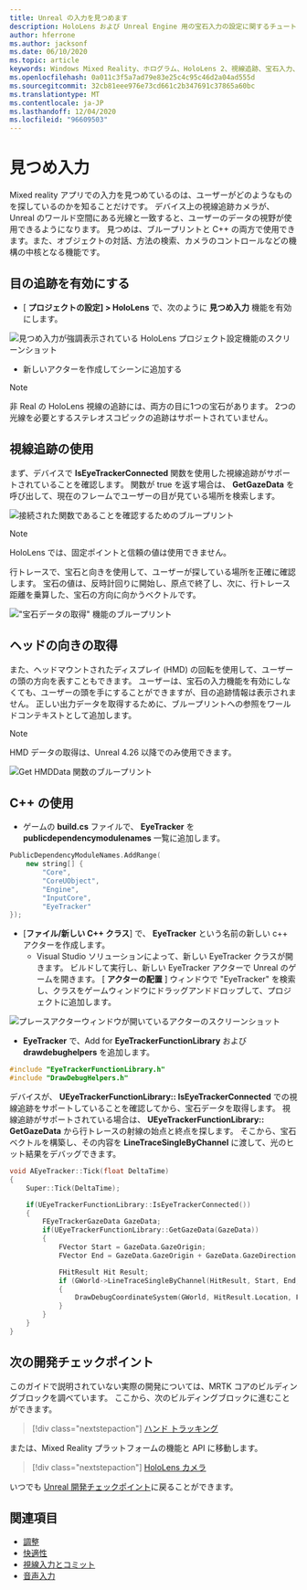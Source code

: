 ```yaml
---
title: Unreal の入力を見つめます
description: HoloLens および Unreal Engine 用の宝石入力の設定に関するチュートリアル
author: hferrone
ms.author: jacksonf
ms.date: 06/10/2020
ms.topic: article
keywords: Windows Mixed Reality、ホログラム、HoloLens 2、視線追跡、宝石入力、ヘッドマウントディスプレイ、Unreal engine、mixed reality ヘッドセット、windows mixed reality ヘッドセット、virtual Reality ヘッドセット
ms.openlocfilehash: 0a011c3f5a7ad79e83e25c4c95c46d2a04ad555d
ms.sourcegitcommit: 32cb81eee976e73cd661c2b347691c37865a60bc
ms.translationtype: MT
ms.contentlocale: ja-JP
ms.lasthandoff: 12/04/2020
ms.locfileid: "96609503"
---
```

# <a name="gaze-input"></a>見つめ入力

Mixed reality アプリでの入力を見つめているのは、ユーザーがどのようなものを探しているのかを知ることだけです。 デバイス上の視線追跡カメラが、Unreal のワールド空間にある光線と一致すると、ユーザーのデータの視野が使用できるようになります。 見つめは、ブループリントと C++ の両方で使用できます。また、オブジェクトの対話、方法の検索、カメラのコントロールなどの機構の中核となる機能です。

## <a name="enabling-eye-tracking"></a>目の追跡を有効にする

- [ **プロジェクトの設定] > HoloLens** で、次のように **見つめ入力** 機能を有効にします。

![見つめ入力が強調表示されている HoloLens プロジェクト設定機能のスクリーンショット](images/unreal-gaze-img-01.png)

- 新しいアクターを作成してシーンに追加する

> [!NOTE]
> 非 Real の HoloLens 視線の追跡には、両方の目に1つの宝石があります。 2つの光線を必要とするステレオスコピックの追跡はサポートされていません。

## <a name="using-eye-tracking"></a>視線追跡の使用

まず、デバイスで **IsEyeTrackerConnected** 関数を使用した視線追跡がサポートされていることを確認します。  関数が true を返す場合は、 **GetGazeData** を呼び出して、現在のフレームでユーザーの目が見ている場所を検索します。

![接続された関数であることを確認するためのブループリント](images/unreal-gaze-img-02.png)

> [!NOTE]
> HoloLens では、固定ポイントと信頼の値は使用できません。

行トレースで、宝石と向きを使用して、ユーザーが探している場所を正確に確認します。  宝石の値は、反時計回りに開始し、原点で終了し、次に、行トレース距離を乗算した、宝石の方向に向かうベクトルです。

!["宝石データの取得" 機能のブループリント](images/unreal-gaze-img-03.png)

## <a name="getting-head-orientation"></a>ヘッドの向きの取得

また、ヘッドマウントされたディスプレイ (HMD) の回転を使用して、ユーザーの頭の方向を表すこともできます。 ユーザーは、宝石の入力機能を有効にしなくても、ユーザーの頭を手にすることができますが、目の追跡情報は表示されません。  正しい出力データを取得するために、ブループリントへの参照をワールドコンテキストとして追加します。

> [!NOTE]
> HMD データの取得は、Unreal 4.26 以降でのみ使用できます。

![Get HMDData 関数のブループリント](images/unreal-gaze-img-04.png)

## <a name="using-c"></a>C++ の使用

- ゲームの **build.cs** ファイルで、 **EyeTracker** を **publicdependencymodulenames** 一覧に追加します。

```cpp
PublicDependencyModuleNames.AddRange(
    new string[] {
        "Core",
        "CoreUObject",
        "Engine",
        "InputCore",
        "EyeTracker"
});
```

- [**ファイル/新しい C++ クラス**] で、 **EyeTracker** という名前の新しい c++ アクターを作成します。
    - Visual Studio ソリューションによって、新しい EyeTracker クラスが開きます。 ビルドして実行し、新しい EyeTracker アクターで Unreal のゲームを開きます。  [ **アクターの配置** ] ウィンドウで "EyeTracker" を検索し、クラスをゲームウィンドウにドラッグアンドドロップして、プロジェクトに追加します。

![プレースアクターウィンドウが開いているアクターのスクリーンショット](images/unreal-gaze-img-06.png)

- **EyeTracker** で、Add for **EyeTrackerFunctionLibrary** および **drawdebughelpers** を追加します。

```cpp
#include "EyeTrackerFunctionLibrary.h"
#include "DrawDebugHelpers.h"
```

デバイスが、 **UEyeTrackerFunctionLibrary:: IsEyeTrackerConnected** での視線追跡をサポートしていることを確認してから、宝石データを取得します。  視線追跡がサポートされている場合は、 **UEyeTrackerFunctionLibrary:: GetGazeData** から行トレースの射線の始点と終点を探します。 そこから、宝石ベクトルを構築し、その内容を **LineTraceSingleByChannel** に渡して、光のヒット結果をデバッグできます。

```cpp
void AEyeTracker::Tick(float DeltaTime)
{
    Super::Tick(DeltaTime);

    if(UEyeTrackerFunctionLibrary::IsEyeTrackerConnected())
    {
        FEyeTrackerGazeData GazeData;
        if(UEyeTrackerFunctionLibrary::GetGazeData(GazeData))
        {
            FVector Start = GazeData.GazeOrigin;
            FVector End = GazeData.GazeOrigin + GazeData.GazeDirection * 100;

            FHitResult Hit Result;
            if (GWorld->LineTraceSingleByChannel(HitResult, Start, End, ECollisionChannel::ECC_Visiblity))
            {
                DrawDebugCoordinateSystem(GWorld, HitResult.Location, FQuat::Identity.Rotator(), 10);
            }
        }
    }
}
```

## <a name="next-development-checkpoint"></a>次の開発チェックポイント

このガイドで説明されていない実際の開発については、MRTK コアのビルディングブロックを調べています。 ここから、次のビルディングブロックに進むことができます。

> [!div class="nextstepaction"]
> [ハンド トラッキング](unreal-hand-tracking.md)

または、Mixed Reality プラットフォームの機能と API に移動します。

> [!div class="nextstepaction"]
> [HoloLens カメラ](unreal-hololens-camera.md)

いつでも [Unreal 開発チェックポイント](unreal-development-overview.md#2-core-building-blocks)に戻ることができます。

## <a name="see-also"></a>関連項目
* [調整](../../calibration.md)
* [快適性](../../design/comfort.md)
* [視線入力とコミット](../../design/gaze-and-commit.md)
* [音声入力](../../out-of-scope/voice-design.md)
